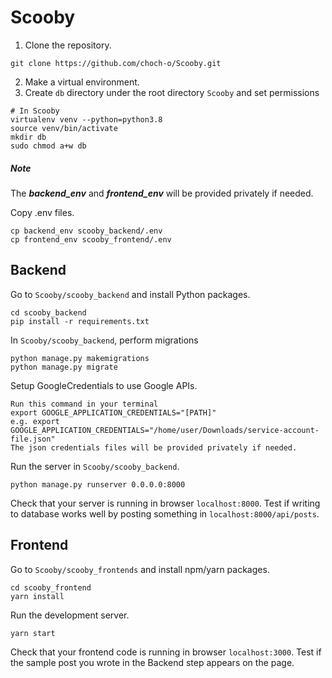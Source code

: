 # Scooby

1. Clone the repository.
```
git clone https://github.com/choch-o/Scooby.git
```
2. Make a virtual environment.
3. Create `db` directory under the root directory `Scooby` and set permissions
```
# In Scooby
virtualenv venv --python=python3.8
source venv/bin/activate
mkdir db
sudo chmod a+w db
```
##### Note
The __*backend_env*__ and __*frontend_env*__ will be provided privately if needed.

Copy .env files.
```
cp backend_env scooby_backend/.env
cp frontend_env scooby_frontend/.env
```
## Backend
Go to `Scooby/scooby_backend` and install Python packages.
```
cd scooby_backend
pip install -r requirements.txt
```

In `Scooby/scooby_backend`, perform migrations
```
python manage.py makemigrations
python manage.py migrate
```

<!-- Setup DeepSpeech in `Scooby/scooby_backend/STT_models`.
```
cd STT_models
sh download.sh
``` -->
Setup GoogleCredentials to use Google APIs.
```
Run this command in your terminal
export GOOGLE_APPLICATION_CREDENTIALS="[PATH]"
e.g. export GOOGLE_APPLICATION_CREDENTIALS="/home/user/Downloads/service-account-file.json"
The json credentials files will be provided privately if needed.
```

Run the server in `Scooby/scooby_backend`.
```
python manage.py runserver 0.0.0.0:8000
```
Check that your server is running in browser `localhost:8000`.
Test if writing to database works well by posting something in `localhost:8000/api/posts`.

## Frontend
Go to `Scooby/scooby_frontends` and install npm/yarn packages.
```
cd scooby_frontend
yarn install
```
Run the development server.
```
yarn start
```

Check that your frontend code is running in browser `localhost:3000`.
Test if the sample post you wrote in the Backend step appears on the page.
